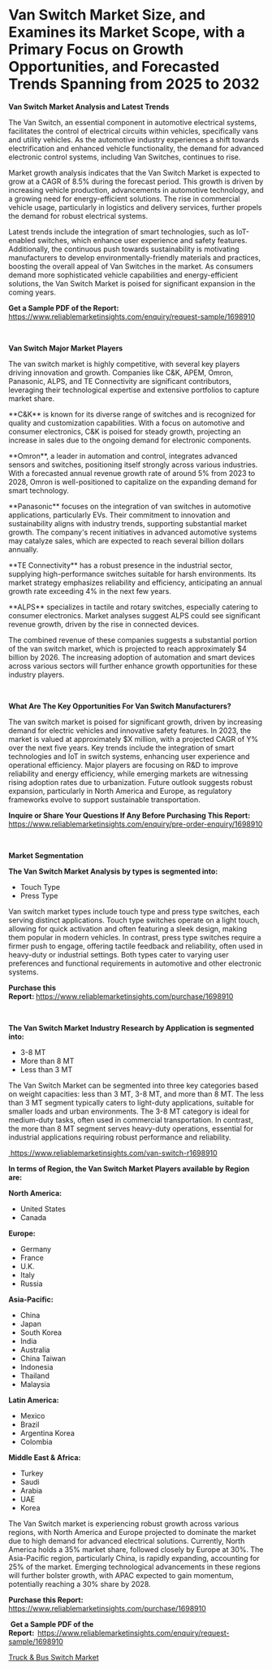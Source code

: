 <p><h1>Van Switch Market Size, and Examines its Market Scope, with a Primary Focus on Growth Opportunities, and Forecasted Trends Spanning from 2025 to 2032</h1></p><p><strong>Van Switch Market Analysis and Latest Trends</strong></p>
<p><p>The Van Switch, an essential component in automotive electrical systems, facilitates the control of electrical circuits within vehicles, specifically vans and utility vehicles. As the automotive industry experiences a shift towards electrification and enhanced vehicle functionality, the demand for advanced electronic control systems, including Van Switches, continues to rise. </p><p>Market growth analysis indicates that the Van Switch Market is expected to grow at a CAGR of 8.5% during the forecast period. This growth is driven by increasing vehicle production, advancements in automotive technology, and a growing need for energy-efficient solutions. The rise in commercial vehicle usage, particularly in logistics and delivery services, further propels the demand for robust electrical systems.</p><p>Latest trends include the integration of smart technologies, such as IoT-enabled switches, which enhance user experience and safety features. Additionally, the continuous push towards sustainability is motivating manufacturers to develop environmentally-friendly materials and practices, boosting the overall appeal of Van Switches in the market. As consumers demand more sophisticated vehicle capabilities and energy-efficient solutions, the Van Switch Market is poised for significant expansion in the coming years.</p></p>
<p><strong>Get a Sample PDF of the Report:&nbsp;</strong> <a href="https://www.reliablemarketinsights.com/enquiry/request-sample/1698910?utm_campaign=2004&utm_medium=2&utm_source=Github&utm_content=ia&utm_term=09012025&utm_id=van-switch">https://www.reliablemarketinsights.com/enquiry/request-sample/1698910</a></p>
<p>&nbsp;</p>
<p><strong>Van Switch Major Market Players</strong></p>
<p><p>The van switch market is highly competitive, with several key players driving innovation and growth. Companies like C&K, APEM, Omron, Panasonic, ALPS, and TE Connectivity are significant contributors, leveraging their technological expertise and extensive portfolios to capture market share.</p><p>**C&K** is known for its diverse range of switches and is recognized for quality and customization capabilities. With a focus on automotive and consumer electronics, C&K is poised for steady growth, projecting an increase in sales due to the ongoing demand for electronic components.</p><p>**Omron**, a leader in automation and control, integrates advanced sensors and switches, positioning itself strongly across various industries. With a forecasted annual revenue growth rate of around 5% from 2023 to 2028, Omron is well-positioned to capitalize on the expanding demand for smart technology.</p><p>**Panasonic** focuses on the integration of van switches in automotive applications, particularly EVs. Their commitment to innovation and sustainability aligns with industry trends, supporting substantial market growth. The company's recent initiatives in advanced automotive systems may catalyze sales, which are expected to reach several billion dollars annually.</p><p>**TE Connectivity** has a robust presence in the industrial sector, supplying high-performance switches suitable for harsh environments. Its market strategy emphasizes reliability and efficiency, anticipating an annual growth rate exceeding 4% in the next few years.</p><p>**ALPS** specializes in tactile and rotary switches, especially catering to consumer electronics. Market analyses suggest ALPS could see significant revenue growth, driven by the rise in connected devices.</p><p>The combined revenue of these companies suggests a substantial portion of the van switch market, which is projected to reach approximately $4 billion by 2026. The increasing adoption of automation and smart devices across various sectors will further enhance growth opportunities for these industry players.</p></p>
<p>&nbsp;</p>
<p><strong>What Are The Key Opportunities For Van Switch Manufacturers?</strong></p>
<p><p>The van switch market is poised for significant growth, driven by increasing demand for electric vehicles and innovative safety features. In 2023, the market is valued at approximately $X million, with a projected CAGR of Y% over the next five years. Key trends include the integration of smart technologies and IoT in switch systems, enhancing user experience and operational efficiency. Major players are focusing on R&D to improve reliability and energy efficiency, while emerging markets are witnessing rising adoption rates due to urbanization. Future outlook suggests robust expansion, particularly in North America and Europe, as regulatory frameworks evolve to support sustainable transportation.</p></p>
<p><strong>Inquire or Share Your Questions If Any Before Purchasing This Report:</strong> <a href="https://www.reliablemarketinsights.com/enquiry/pre-order-enquiry/1698910?utm_campaign=2004&utm_medium=2&utm_source=Github&utm_content=ia&utm_term=09012025&utm_id=van-switch">https://www.reliablemarketinsights.com/enquiry/pre-order-enquiry/1698910</a></p>
<p>&nbsp;</p>
<p><strong>Market Segmentation</strong></p>
<p><strong>The Van Switch Market Analysis by types is segmented into:</strong></p>
<p><ul><li>Touch Type</li><li>Press Type</li></ul></p>
<p><p>Van switch market types include touch type and press type switches, each serving distinct applications. Touch type switches operate on a light touch, allowing for quick activation and often featuring a sleek design, making them popular in modern vehicles. In contrast, press type switches require a firmer push to engage, offering tactile feedback and reliability, often used in heavy-duty or industrial settings. Both types cater to varying user preferences and functional requirements in automotive and other electronic systems.</p></p>
<p><strong>Purchase this Report:&nbsp;</strong><a href="https://www.reliablemarketinsights.com/purchase/1698910?utm_campaign=2004&utm_medium=2&utm_source=Github&utm_content=ia&utm_term=09012025&utm_id=van-switch">https://www.reliablemarketinsights.com/purchase/1698910</a></p>
<p>&nbsp;</p>
<p><strong>The Van Switch Market Industry Research by Application is segmented into:</strong></p>
<p><ul><li>3-8 MT</li><li>More than 8 MT</li><li>Less than 3 MT</li></ul></p>
<p><p>The Van Switch Market can be segmented into three key categories based on weight capacities: less than 3 MT, 3-8 MT, and more than 8 MT. The less than 3 MT segment typically caters to light-duty applications, suitable for smaller loads and urban environments. The 3-8 MT category is ideal for medium-duty tasks, often used in commercial transportation. In contrast, the more than 8 MT segment serves heavy-duty operations, essential for industrial applications requiring robust performance and reliability.</p></p>
<p><a href="https://www.reliablemarketinsights.com/van-switch-r1698910?utm_campaign=2004&utm_medium=2&utm_source=Github&utm_content=ia&utm_term=09012025&utm_id=van-switch">&nbsp;https://www.reliablemarketinsights.com/van-switch-r1698910</a></p>
<p><strong>In terms of Region, the Van Switch Market Players available by Region are:</strong></p>
<p>
    <p> <strong> North America: </strong>
        <ul>
            <li>United States</li>
            <li>Canada</li>
        </ul>
        </p> 
    <p> <strong> Europe: </strong>
        <ul>
            <li>Germany</li>
            <li>France</li>
            <li>U.K.</li>
            <li>Italy</li>
            <li>Russia</li>
        </ul>
        </p> 
    <p> <strong> Asia-Pacific: </strong>
        <ul>
            <li>China</li>
            <li>Japan</li>
            <li>South Korea</li>
            <li>India</li>
            <li>Australia</li>
            <li>China Taiwan</li>
            <li>Indonesia</li>
            <li>Thailand</li>
            <li>Malaysia</li>
        </ul>
        </p> 
    <p> <strong> Latin America: </strong>
        <ul>
            <li>Mexico</li>
            <li>Brazil</li>
            <li>Argentina Korea</li>
            <li>Colombia</li>
        </ul>
        </p> 
    <p> <strong> Middle East & Africa: </strong>
        <ul>
            <li>Turkey</li>
            <li>Saudi</li>
            <li>Arabia</li>
            <li>UAE</li>
            <li>Korea</li>
        </ul>
    </p>
    </p>
<p><p>The Van Switch market is experiencing robust growth across various regions, with North America and Europe projected to dominate the market due to high demand for advanced electrical solutions. Currently, North America holds a 35% market share, followed closely by Europe at 30%. The Asia-Pacific region, particularly China, is rapidly expanding, accounting for 25% of the market. Emerging technological advancements in these regions will further bolster growth, with APAC expected to gain momentum, potentially reaching a 30% share by 2028.</p></p>
<p><strong>Purchase this Report: </strong><a href="https://www.reliablemarketinsights.com/purchase/1698910?utm_campaign=2004&utm_medium=2&utm_source=Github&utm_content=ia&utm_term=09012025&utm_id=van-switch">https://www.reliablemarketinsights.com/purchase/1698910</a></p>
<p>&nbsp;<strong>Get a Sample PDF of the Report:&nbsp;&nbsp;</strong><a href="https://www.reliablemarketinsights.com/enquiry/request-sample/1698910?utm_campaign=2004&utm_medium=2&utm_source=Github&utm_content=ia&utm_term=09012025&utm_id=van-switch">https://www.reliablemarketinsights.com/enquiry/request-sample/1698910</a></p>
<p><strong></strong></p>
<p><p><a href="https://github.com/globismark/Market-Research-Report-List-5/blob/main/truck-bus-switch-market.md?utm_campaign=2004&utm_medium=2&utm_source=Github&utm_content=ia&utm_term=09012025&utm_id=van-switch">Truck & Bus Switch Market</a></p></p>